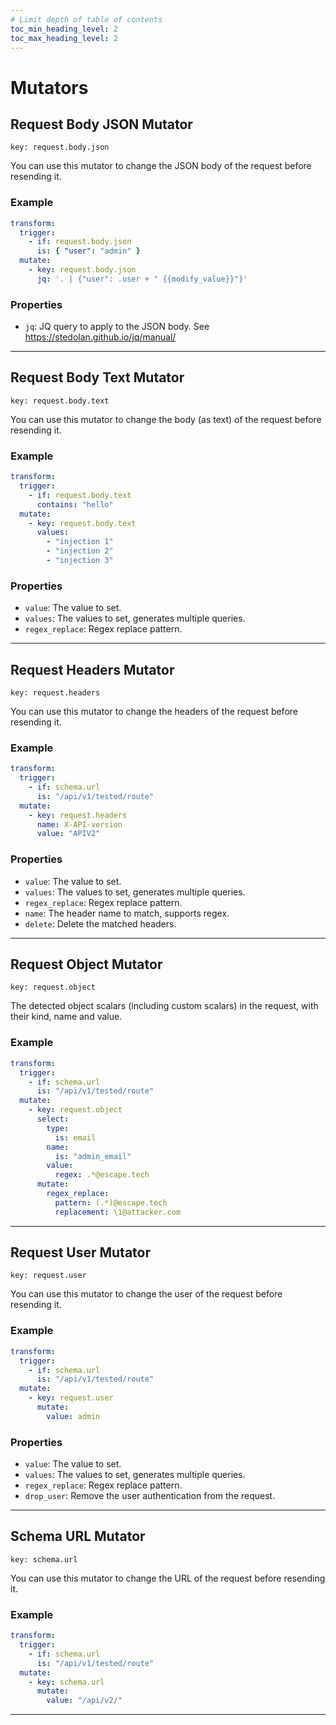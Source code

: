 ```yaml
---
# Limit depth of table of contents
toc_min_heading_level: 2
toc_max_heading_level: 2
---
```


# Mutators

## Request Body JSON Mutator

`key: request.body.json`

You can use this mutator to change the JSON body of the request before resending it.

### Example

```yaml
transform:
  trigger:
    - if: request.body.json
      is: { "user": "admin" }
  mutate:
    - key: request.body.json
      jq: '. | {"user": .user + " {{modify_value}}"}'
```

### Properties

- `jq`: JQ query to apply to the JSON body. See https://stedolan.github.io/jq/manual/

---

## Request Body Text Mutator

`key: request.body.text`

You can use this mutator to change the body (as text) of the request before resending it.

### Example

```yaml
transform:
  trigger:
    - if: request.body.text
      contains: "hello"
  mutate:
    - key: request.body.text
      values:
        - "injection 1"
        - "injection 2"
        - "injection 3"
```

### Properties

- `value`: The value to set.
- `values`: The values to set, generates multiple queries.
- `regex_replace`: Regex replace pattern.

---

## Request Headers Mutator

`key: request.headers`

You can use this mutator to change the headers of the request before resending it.

### Example

```yaml
transform:
  trigger:
    - if: schema.url
      is: "/api/v1/tested/route"
  mutate:
    - key: request.headers
      name: X-API-version
      value: "APIV2"
```

### Properties

- `value`: The value to set.
- `values`: The values to set, generates multiple queries.
- `regex_replace`: Regex replace pattern.
- `name`: The header name to match, supports regex.
- `delete`: Delete the matched headers.

---

## Request Object Mutator

`key: request.object`

The detected object scalars (including custom scalars) in the request, with their kind, name and value.

### Example

```yaml
transform:
  trigger:
    - if: schema.url
      is: "/api/v1/tested/route"
  mutate:
    - key: request.object
      select:
        type:
          is: email
        name:
          is: "admin_email"
        value:
          regex: .*@escape.tech
      mutate:
        regex_replace:
          pattern: (.*)@escape.tech
          replacement: \1@attacker.com
```

---

## Request User Mutator

`key: request.user`

You can use this mutator to change the user of the request before resending it.

### Example

```yaml
transform:
  trigger:
    - if: schema.url
      is: "/api/v1/tested/route"
  mutate:
    - key: request.user
      mutate:
        value: admin
```

### Properties

- `value`: The value to set.
- `values`: The values to set, generates multiple queries.
- `regex_replace`: Regex replace pattern.
- `drop_user`: Remove the user authentication from the request.

---

## Schema URL Mutator

`key: schema.url`

You can use this mutator to change the URL of the request before resending it.

### Example

```yaml
transform:
  trigger:
    - if: schema.url
      is: "/api/v1/tested/route"
  mutate:
    - key: schema.url
      mutate:
        value: "/api/v2/"
```

---
